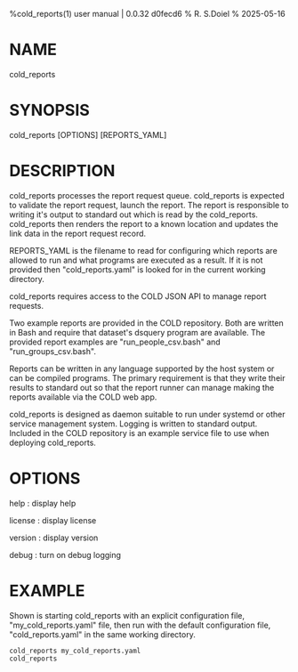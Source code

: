 %cold_reports(1) user manual | 0.0.32 d0fecd6
% R. S.Doiel
% 2025-05-16
    
# NAME
    
cold_reports
    
# SYNOPSIS
    
cold_reports [OPTIONS] [REPORTS_YAML]

# DESCRIPTION
    
cold_reports processes the report request queue. cold_reports is expected to validate
the report request, launch the report. The report is responsible to writing it's output
to standard out which is read by the cold_reports. cold_reports then renders the report
to a known location and updates the link data in the report request record.

REPORTS_YAML is the filename to read for configuring which reports are allowed to run and
what programs are executed as a result. If it is not provided then "cold_reports.yaml" is looked
for in the current working directory.

cold_reports requires access to the COLD JSON API to manage report requests.

Two example reports are provided in the COLD repository. Both are written in Bash and
require that dataset's dsquery program are available.  The provided report examples
are "run_people_csv.bash" and "run_groups_csv.bash".

Reports can be written in any language supported by the host system or can be 
compiled programs. The primary requirement is that they write their results to standard
out so that the report runner can manage making the reports available via the COLD web app.
    
cold_reports is designed as daemon suitable to run under systemd or other service management
system.  Logging is written to standard output. Included in the COLD repository is an example
service file to use when deploying cold_reports.

# OPTIONS

help
: display help

license
: display license

version
: display version

debug
: turn on debug logging


# EXAMPLE

Shown is starting cold_reports with an explicit configuration file, "my_cold_reports.yaml" file, then
run with the default configuration file, "cold_reports.yaml" in the same working directory.

~~~shell
cold_reports my_cold_reports.yaml
cold_reports
~~~


